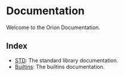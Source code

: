 # Documentation

Welcome to the Orion Documentation.

## Index

* [STD](std): The standard library documentation.
* [Builtins](builtins): The builtins documentation.
